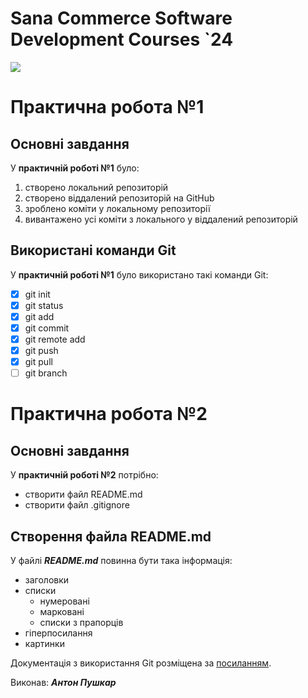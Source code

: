 # Sana Commerce Software Development Courses `24
![](https://upload.wikimedia.org/wikipedia/commons/0/08/Sana_Commerce_Logo.png)

# Практична робота №1

## Основні завдання

У **практичній роботі №1** було:
1. створено локальний репозиторій
2. створено віддалений репозиторій на GitHub
3. зроблено коміти у локальному репозиторії
4. вивантажено усі коміти з локального у віддалений репозиторій
## Використані команди Git
У **практичній роботі №1** було використано такі команди Git:
 - [x] git init
 - [x] git status
 - [x] git add
 - [x] git commit
 - [x] git remote add
 - [x] git push
 - [x] git pull
 - [ ] git branch
       
# Практична робота №2
## Основні завдання
У **практичній роботі №2** потрібно:

- створити файл README.md
- створити файл .gitignore
## Створення файла README.md
У файлі ***README.md*** повинна бути така інформація:

- заголовки
- списки
  - нумеровані
  - марковані
  - списки з прапорців
- гіперпосилання
- картинки
  
Документація з використання Git розміщена за [посиланням](https://docs.github.com/en/get-started/writing-on-github/getting-started-with-writing-and-formatting-on-github/basic-writing-and-formatting-syntax).

Виконав: ***Антон Пушкар***
